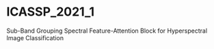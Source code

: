 # ICASSP_2021_1
Sub-Band Grouping Spectral Feature-Attention Block for Hyperspectral Image Classification
